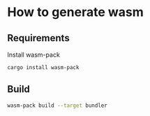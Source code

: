 
# How to generate wasm

## Requirements

Install wasm-pack
```sh
cargo install wasm-pack
```

## Build

```sh
wasm-pack build --target bundler
```